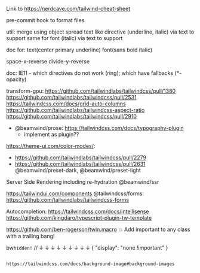 Link to https://nerdcave.com/tailwind-cheat-sheet

pre-commit hook to format files

util: merge using object spread
text like directive (underline, italic) via text to support
same for font (italic) via text to support

doc for: text(center primary underline) font(sans bold italic)

space-x-reverse
divide-y-reverse

doc: IE11 - which directives do not work (ring); which have fallbacks (\*-opacity)

transform-gpu: https://github.com/tailwindlabs/tailwindcss/pull/1380
https://github.com/tailwindlabs/tailwindcss/pull/2531
https://tailwindcss.com/docs/grid-auto-columns
https://github.com/tailwindlabs/tailwindcss-aspect-ratio
https://github.com/tailwindlabs/tailwindcss/pull/2910

- @beamwind/prose: https://tailwindcss.com/docs/typography-plugin
  - implement as plugin??

https://theme-ui.com/color-modes/:

- https://github.com/tailwindlabs/tailwindcss/pull/2279
- https://github.com/tailwindlabs/tailwindcss/pull/2631
  @beamwind/preset-dark, @beamwind/preset-light

Server Side Rendering including re-hydration
@beamwind/ssr

https://tailwindui.com/components
@tailwindcss/forms: https://github.com/tailwindlabs/tailwindcss-forms

Autocompletion:
https://tailwindcss.com/docs/intellisense
https://github.com/kingdaro/typescript-plugin-tw-template

https://github.com/ben-rogerson/twin.macro
💥 Add important to any class with a trailing bang!

bw`hidden!`
// ↓ ↓ ↓ ↓ ↓ ↓ ↓ ↓ ↓
{ "display": "none !important" }

```

https://tailwindcss.com/docs/background-image#background-images
```
